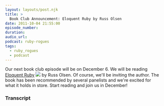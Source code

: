 ```yaml
---
layout: layouts/post.njk
title: >
  Book Club Announcement: Eloquent Ruby by Russ Olsen
date: 2011-10-04 21:55:00
episode_number:
duration:
audio_url:
podcast: ruby-rogues
tags:
  - ruby_rogues
  - podcast
---
```


Our next book club episode will be on December 6. We will be reading [Eloquent Ruby](https://www.amazon.com/gp/product/0321584104/ref=as_li_ss_tl?ie=UTF8&tag=chamaxwoo-20&linkCode=as2&camp=217145&creative=399373&creativeASIN=0321584104) ![](https://www.assoc-amazon.com/e/ir?t=chamaxwoo-20&l=as2&o=1&a=0321584104&camp=217145&creative=399373)&nbsp;by Russ Olsen. Of course, we'll be inviting the author. The book has been recommended by several panelists and we're excited for what it holds in store. Start reading and join us in December!

### Transcript
